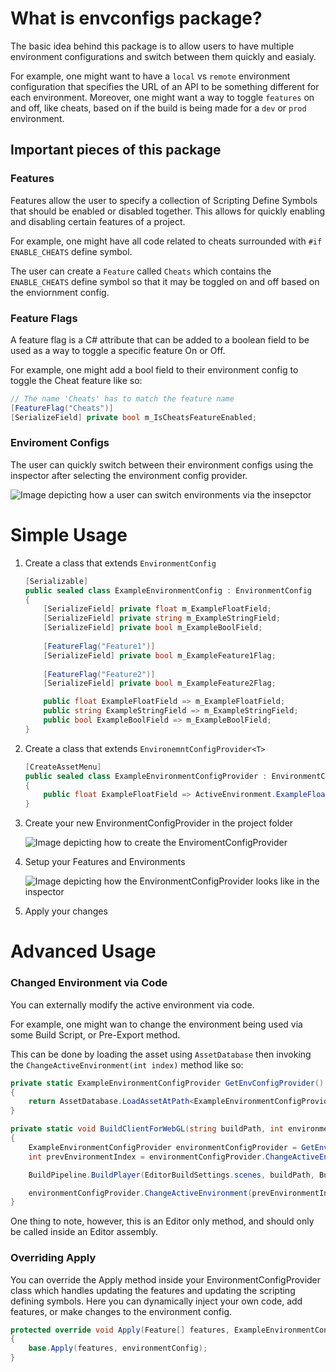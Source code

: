 # What is envconfigs package?
The basic idea behind this package is to allow users to have multiple environment configurations and switch between them quickly and easialy.

For example, one might want to have a `local` vs `remote` environment configuration that specifies the URL of an API to be something different for each environment. Moreover, one might want a way to toggle `features` on and off, like cheats, based on if the build is being made for a `dev` or `prod` environment.

## Important pieces of this package

### Features
Features allow the user to specify a collection of Scripting Define Symbols that should be enabled or disabled together. This allows for quickly enabling and disabling certain features of a project. 

For example, one might have all code related to cheats surrounded with `#if ENABLE_CHEATS` define symbol. 

The user can create a `Feature` called `Cheats` which contains the `ENABLE_CHEATS` define symbol so that it may be toggled on and off based on the enviornment config.

### Feature Flags
A feature flag is a C# attribute that can be added to a boolean field to be used as a way to toggle a specific feature On or Off.

For example, one might add a bool field to their environment config to toggle the Cheat feature like so:
```CS
// The name 'Cheats' has to match the feature name
[FeatureFlag("Cheats")] 
[SerializeField] private bool m_IsCheatsFeatureEnabled;
```

### Enviroment Configs
The user can quickly switch between their environment configs using the inspector after selecting the environment config provider. 

![Image depicting how a user can switch environments via the insepctor](Documentation%20Images~%2Fswitchenvinspector.png)

# Simple Usage

1. Create a class that extends `EnvironmentConfig` 
    ```CS 
    [Serializable]
    public sealed class ExampleEnvironmentConfig : EnvironmentConfig
    {
        [SerializeField] private float m_ExampleFloatField;
        [SerializeField] private string m_ExampleStringField;
        [SerializeField] private bool m_ExampleBoolField;
            
        [FeatureFlag("Feature1")]
        [SerializeField] private bool m_ExampleFeature1Flag;
            
        [FeatureFlag("Feature2")]
        [SerializeField] private bool m_ExampleFeature2Flag;

        public float ExampleFloatField => m_ExampleFloatField;
        public string ExampleStringField => m_ExampleStringField;
        public bool ExampleBoolField => m_ExampleBoolField;
    }
    ```
2. Create a class that extends `EnvironemntConfigProvider<T>`
    ```CS
    [CreateAssetMenu]
    public sealed class ExampleEnvironmentConfigProvider : EnvironmentConfigProvider<ExampleEnvironmentConfig>
    {    
        public float ExampleFloatField => ActiveEnvironment.ExampleFloatField;
    }
    ```

3. Create your new EnvironmentConfigProvider in the project folder

    ![Image depicting how to create the EnviromentConfigProvider](Documentation%20Images~%2Fcreateenvconfigprovider.png)

4. Setup your Features and Environments 

    ![Image depicting how the EnvironmentConfigProvider looks like in the inspector](Documentation%20Images~%2Fexampleenvconfigproviderinspector.png)

5. Apply your changes
    
# Advanced Usage

### Changed Environment via Code
You can externally modify the active environment via code. 

For example, one might wan to change the environment being used via some Build Script, or Pre-Export method.

This can be done by loading the asset using `AssetDatabase` then invoking the `ChangeActiveEnvironment(int index)` method like so:
```CS
private static ExampleEnvironmentConfigProvider GetEnvConfigProvider()
{
    return AssetDatabase.LoadAssetAtPath<ExampleEnvironmentConfigProvider>("Assets/Configs/Enironment Config Provider.asset");
}

private static void BuildClientForWebGL(string buildPath, int environmentIndex)
{
    ExampleEnvironmentConfigProvider environmentConfigProvider = GetEnvConfigProvider();
    int prevEnvironmentIndex = environmentConfigProvider.ChangeActiveEnvironment(environmentIndex);

    BuildPipeline.BuildPlayer(EditorBuildSettings.scenes, buildPath, BuildTarget.WebGL, BuildOptions.None);

    environmentConfigProvider.ChangeActiveEnvironment(prevEnvironmentIndex);
}
```

One thing to note, however, this is an Editor only method, and should only be called inside an Editor assembly.

### Overriding Apply
You can override the Apply method inside your EnvironmentConfigProvider class which handles updating the features and updating the scripting defining symbols. Here you can dynamically inject your own code, add features, or make changes to the environment config.

```CS
protected override void Apply(Feature[] features, ExampleEnvironmentConfig environmentConfig)
{
    base.Apply(features, environmentConfig);
}
```
